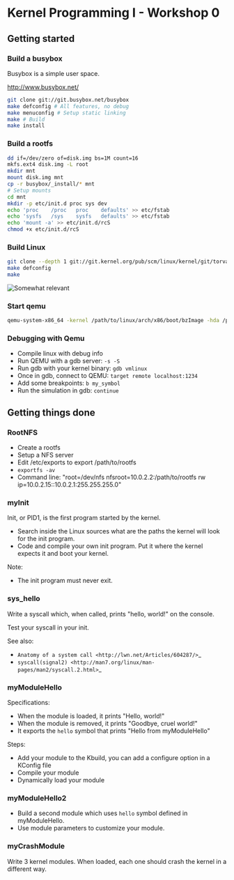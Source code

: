 Kernel Programming I - Workshop 0
=================================

Getting started
---------------

### Build a busybox

Busybox is a simple user space.

http://www.busybox.net/

```bash
git clone git://git.busybox.net/busybox
make defconfig # All features, no debug
make menuconfig # Setup static linking
make # Build
make install
```

### Build a rootfs

```bash
dd if=/dev/zero of=disk.img bs=1M count=16
mkfs.ext4 disk.img -L root
mkdir mnt
mount disk.img mnt
cp -r busybox/_install/* mnt
# Setup mounts
cd mnt
mkdir -p etc/init.d proc sys dev
echo 'proc    /proc   proc    defaults' >> etc/fstab
echo 'sysfs   /sys    sysfs   defaults' >> etc/fstab
echo 'mount -a' >> etc/init.d/rcS
chmod +x etc/init.d/rcS
```

### Build Linux

```bash
git clone --depth 1 git://git.kernel.org/pub/scm/linux/kernel/git/torvalds/linux.git
make defconfig
make
```

![Somewhat relevant](http://imgs.xkcd.com/comics/compiling.png)

### Start qemu

```bash
qemu-system-x86_64 -kernel /path/to/linux/arch/x86/boot/bzImage -hda /path/to/rootfs/disk.img -append "root=/dev/sda console=ttyS0" -nographic
```

### Debugging with Qemu

- Compile linux with debug info
- Run QEMU with a gdb server: `-s -S`
- Run gdb with your kernel binary: `gdb vmlinux`
- Once in gdb, connect to QEMU: `target remote localhost:1234`
- Add some breakpoints: `b my_symbol`
- Run the simulation in gdb: `continue`

Getting things done
-------------------

### RootNFS

- Create a rootfs
- Setup a NFS server
- Edit /etc/exports to export /path/to/rootfs
- ``exportfs -av``
- Command line: "root=/dev/nfs nfsroot=10.0.2.2:/path/to/rootfs rw ip=10.0.2.15::10.0.2.1:255.255.255.0"

### myInit

Init, or PID1, is the first program started by the kernel.

- Search inside the Linux sources what are the paths the kernel will look for
  the init program.
- Code and compile your own init program. Put it where the kernel expects it
  and boot your kernel.

Note:

- The init program must never exit.

### sys_hello

Write a syscall which, when called, prints "hello, world!" on the console.

Test your syscall in your init.

See also:

- `Anatomy of a system call <http://lwn.net/Articles/604287/>`_
- `syscall(signal2) <http://man7.org/linux/man-pages/man2/syscall.2.html>`_

### myModuleHello

Specifications:

- When the module is loaded, it prints "Hello, world!"
- When the module is removed, it prints "Goodbye, cruel world!"
- It exports the ``hello`` symbol that prints "Hello from myModuleHello"

Steps:

- Add your module to the Kbuild, you can add a configure option in a KConfig
  file
- Compile your module
- Dynamically load your module

### myModuleHello2

- Build a second module which uses ``hello`` symbol defined in myModuleHello.
- Use module parameters to customize your module.

### myCrashModule

Write 3 kernel modules. When loaded, each one should crash the kernel in a
different way.
